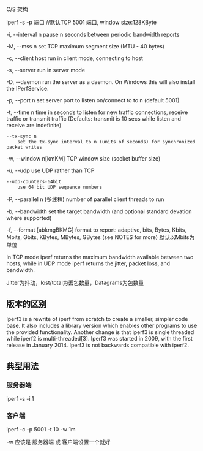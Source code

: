 
## 

C/S 架构

iperf -s -p 端口    //默认TCP 5001 端口, window size:128KByte

-i, --interval n
    pause n seconds between periodic bandwidth reports

-M, --mss n
    set TCP maximum segment size (MTU - 40 bytes)

-c, --client host
    run in client mode, connecting to host

-s, --server
    run in server mode

-D, --daemon
    run the server as a daemon.  On Windows this will also install the IPerfService.

-p, --port n
    set server port to listen on/connect to to n (default 5001)

-t, --time n
    time in seconds to listen for new traffic connections, receive traffic or transmit traffic (Defaults: transmit is 10 secs while listen and receive are indefinite)

    --tx-sync n
        set the tx-sync interval to n (units of seconds) for synchronized packet writes


-w, --window n[kmKM]
    TCP window size (socket buffer size)

-u, --udp
    use UDP rather than TCP

    --udp-counters-64bit
        use 64 bit UDP sequence numbers

-P, --parallel n    (多线程)
    number of parallel client threads to run


-b, --bandwidth
    set the target bandwidth (and optional standard devation where supported)

-f, --format
    [abkmgBKMG]   format to report: adaptive, bits, Bytes, Kbits, Mbits, Gbits, KBytes, MBytes, GBytes (see NOTES for more)
    默认以Mbits为单位





In TCP mode iperf returns the maximum bandwidth available between two hosts, while in UDP mode iperf returns the jitter, packet loss, and bandwidth.

Jitter为抖动，lost/total为丢包数量，Datagrams为包数量




## 版本的区别

Iperf3 is a rewrite of iperf from scratch to create a smaller, simpler code base. It also includes a library version which enables other programs to use the provided functionality. Another change is that iperf3 is single threaded while iperf2 is multi-threaded[3]. Iperf3 was started in 2009, with the first release in January 2014. Iperf3 is not backwards compatible with iperf2.


## 典型用法

### 服务器端

iperf -s -i 1 

### 客户端

iperf -c -p 5001 -t 10 -w 1m




-w 应该是 服务器端 或 客户端设置一个就好
